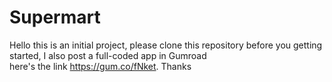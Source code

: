 # Supermart
Hello this is an initial project, please clone this repository before you getting started, I also post a full-coded app in Gumroad <br />
here's the link https://gum.co/fNket.
Thanks
